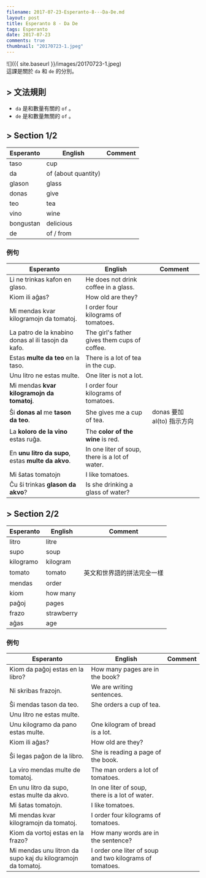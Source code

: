 ```yaml
---
filename: 2017-07-23-Esperanto-8---Da-De.md
layout: post
title: Esperanto 8 - Da De
tags: Esperanto
date: 2017-07-23
comments: true
thumbnail: "20170723-1.jpeg"
---
```


![]({{ site.baseurl }}/images/20170723-1.jpeg)  
這課是關於 `da` 和 `de` 的分別。

## > 文法規則
* `da` 是和數量有關的 `of` 。
* `de` 是和數量無關的 `of` 。

## > Section 1/2

|Esperanto|English|Comment|
|---|---|---|
|taso|cup||
|da|of (about quantity)||
|glason|glass||
|donas|give||
|teo|tea||
|vino|wine||
|bongustan|delicious||
|de|of / from||

### 例句

|Esperanto|English|Comment|
|---|---|---|
|Li ne trinkas kafon en glaso.|He does not drink coffee in a glass.||
|Kiom ili aĝas?|How old are they?||
|Mi mendas kvar kilogramojn da tomatoj.|I order four kilograms of tomatoes.||
|La patro de la knabino donas al ili tasojn da kafo.|The girl's father gives them cups of coffee.||
|Estas **multe da teo** en la taso.|There is a lot of tea in the cup.||
|Unu litro ne estas multe.|One liter is not a lot.||
|Mi mendas **kvar kilogramojn da tomatoj**.|I order four kilograms of tomatoes.||
|Ŝi **donas al** me **tason da teo**.|She gives me a cup of tea.|donas 要加 al(to) 指示方向|
|La **koloro de la vino** estas ruĝa.|The **color of the wine** is red.||
|En **unu litro da supo**, estas **multe da akvo**.|In one liter of soup, there is a lot of water.||
|Mi ŝatas tomatojn|I like tomatoes.||
|Ĉu ŝi trinkas **glason da akvo**?|Is she drinking a glass of water?||

## > Section 2/2

|Esperanto|English|Comment|
|---|---|---|
|litro|litre||
|supo|soup||
|kilogramo|kilogram||
|tomato|tomato|英文和世界語的拼法完全一樣|
|mendas|order||
|kiom|how many||
|paĝoj|pages||
|frazo|strawberry||
|aĝas|age||

### 例句

|Esperanto|English|Comment|
|---|---|---|
|Kiom da paĝoj estas en la libro?|How many pages are in the book?||
|Ni skribas frazojn.|We are writing sentences.||
|Ŝi mendas tason da teo.|She orders a cup of tea.||
|Unu litro ne estas multe.||
|Unu kilogramo da pano estas multe.|One kilogram of bread is a lot.||
|Kiom ili aĝas?|How old are they?||
|Ŝi legas paĝon de la libro.|She is reading a page of the book.||
|La viro mendas multe de tomatoj.|The man orders a lot of tomatoes.||
|En unu litro da supo, estas multe da akvo.|In one liter of soup, there is a lot of water.||
|Mi ŝatas tomatojn.|I like tomatoes.||
|Mi mendas kvar kilogramojn da tomatoj.|I order four kilograms of tomatoes.||
|Kiom da vortoj estas en la frazo?|How many words are in the sentence?||
|Mi mendas unu litron da supo kaj du kilogramojn da tomatoj.|I order one liter of soup and two kilograms of tomatoes.||


